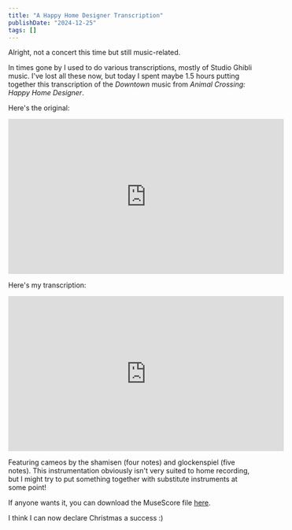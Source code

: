 ```yaml
---
title: "A Happy Home Designer Transcription"
publishDate: "2024-12-25"
tags: []
---
```


Alright, not a concert this time but still music-related.

In times gone by I used to do various transcriptions, mostly of Studio Ghibli music.
I've lost all these now, but today I spent maybe 1.5 hours putting together this transcription of the _Downtown_ music from _Animal Crossing: Happy Home Designer_.

Here's the original:

<iframe width="560" height="315" src="https://www.youtube.com/embed/m6LgdVQnNh0?si=BhRlNM1FASdf1GPQ" title="YouTube video player" frameborder="0" allow="accelerometer; autoplay; clipboard-write; encrypted-media; gyroscope; picture-in-picture; web-share" referrerpolicy="strict-origin-when-cross-origin" allowfullscreen></iframe>

Here's my transcription:

<iframe width="560" height="315" src="https://www.youtube.com/embed/LgT3A_n1b1A?si=30MblAyAZMWYdoXR" title="YouTube video player" frameborder="0" allow="accelerometer; autoplay; clipboard-write; encrypted-media; gyroscope; picture-in-picture; web-share" referrerpolicy="strict-origin-when-cross-origin" allowfullscreen></iframe>

Featuring cameos by the shamisen (four notes) and glockenspiel (five notes).
This instrumentation obviously isn't very suited to home recording, but I might try to put something together with substitute instruments at some point!

If anyone wants it, you can download the MuseScore file [here](/HHDDowntown2.mscz).

I think I can now declare Christmas a success :)
